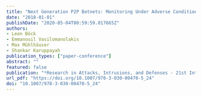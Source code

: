 ```yaml
---
title: "Next Generation P2P Botnets: Monitoring Under Adverse Conditions"
date: "2018-01-01"
publishDate: "2020-05-04T00:59:59.017665Z"
authors: 
- Leon Böck
- Emmanouil Vasilomanolakis
- Max Mühlhäuser
- Shankar Karuppayah
publication_types: ["paper-conference"]
abstract: ""
featured: false
publication: "*Research in Attacks, Intrusions, and Defenses - 21st International Symposium, RAID 2018, Heraklion, Crete, Greece, September 10-12, 2018, Proceedings*"
url_pdf: "https://doi.org/10.1007/978-3-030-00470-5_24"
doi: "10.1007/978-3-030-00470-5_24"
---
```


